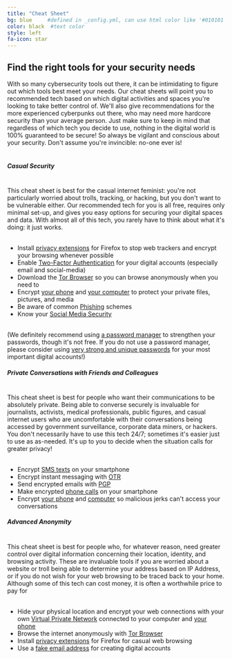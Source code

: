 ```yaml
---
title: "Cheat Sheet"
bg: blue     #defined in _config.yml, can use html color like '#010101'
color: black  #text color
style: left
fa-icon: star
---
```


<p>
	<h2 class="text-white">Find the right tools for <strong>your</strong> security needs</h2>
</p>
With so many cybersecurity tools out there, it can be intimidating to figure out which tools best meet your needs. Our cheat sheets will point you to recommended tech based on which digital activities and spaces you're looking to take better control of. We'll also give recommendations for the more experienced cyberpunks out there, who may need more hardcore security than your average person. Just make sure to keep in mind that regardless of which tech you decide to use, nothing in the digital world is 100% guaranteed to be secure! So always be vigilant and conscious about your security. Don't assume you're invincible: no-one ever is!
<br>
<br>

<div class="recommend">
<h5 class="text-white"><strong>Casual Security</strong></h5>
<br>
This cheat sheet is best for the casual internet feminist: you're not particularly worried about trolls, tracking, or hacking, but you don't want to be vulnerable either. Our recommended tech for you is all free, requires only minimal set-up, and gives you easy options for securing your digital spaces and data. With almost all of this tech, you rarely have to think about what it's doing: it just works.<br>
<br>
<ul>
	<li>Install <a href="#privacyplugins">privacy extensions</a> for Firefox to stop web trackers and encrypt your browsing whenever possible</li>
	<li>Enable <a href="#twofactor">Two-Factor Authentication</a> for your digital accounts (especially email and social-media)</li>
	<li>Download the <a href="#tor">Tor Browser</a> so you can browse anonymously when you need to</li>
	<li>Encrypt <a href="#phoneencryption">your phone</a> and <a href="#computerencryption">your computer</a> to protect your private files, pictures, and media</li>
	<li>Be aware of common <a href="#phishing">Phishing</a> schemes</a></li>
	<li>Know your <a href="#privacysettings">Social Media Security</a></li>
</ul>
<br>
(We definitely recommend using <a href="#passwordmanager">a password manager</a> to strengthen your passwords, though it's not free. If you do not use a password manager, please consider using <a href="strongpasswords">very strong and unique passwords</a> for your most important digital accounts!)
</div>

<div class="recommend">
<h5 class="text-white"><strong>Private Conversations with Friends and Colleagues</strong></h5>
<br>
This cheat sheet is best for people who want their communications to be absolutely private. Being able to converse securely is invaluable for journalists, activists, medical professionals, public figures, and casual internet users who are uncomfortable with their conversations being accessed by government surveillance, corporate data miners, or hackers. You don't necessarily have to use this tech 24/7; sometimes it's easier just to use as as-needed. It's up to you to decide when the situation calls for greater privacy!<br>
<br>
<ul>
	<li>Encrypt <a href="#sms">SMS texts</a> on your smartphone</li>
	<li>Encrypt instant messaging with <a href="#otr">OTR</a></li>
	<li>Send encrypted emails with <a href="#pgp">PGP</a></li>
	<li>Make encrypted <a href="#phonecalls">phone calls</a> on your smartphone</li>
	<li>Encrypt <a href="#phoneencryption">your phone</a> and <a href="#computerencryption">computer</a> so malicious jerks can't access your conversations</li>
</ul>
</div>

<div class="recommend">
<h5 class="text-white"><strong>Advanced Anonymity</strong></h5>
<br>
This cheat sheet is best for people who, for whatever reason, need greater control over digital information concerning their location, identity, and browsing activity. These are invaluable tools if you are worried about a website or troll being able to determine your address based on IP Address, or if you do not wish for your web browsing to be traced back to your home. Although some of this tech can cost money, it is often a worthwhile price to pay for <br>
<br>
<ul>
	<li>Hide your physical location and encrypt your web connections with your own <a href="#vpn">Virtual Private Network</a> connected to your computer and <a href="#phonevpn">your phone</a></li>
	<li>Browse the internet anonymously with <a href="#tor">Tor Browser</a></li>
	<li>Install <a href="#privacyplugins">privacy extensions</a> for Firefox for casual web browsing</li>
	<li>Use a <a href="#fakeemail">fake email address</a> for creating digital accounts</li>
</ul>
</div>

